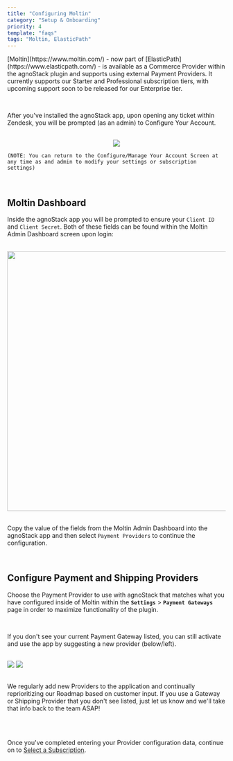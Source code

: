 ```yaml
---
title: "Configuring Moltin"
category: "Setup & Onboarding"
priority: 4
template: "faqs"
tags: "Moltin, ElasticPath"
---
```


<p>[Moltin](https://www.moltin.com/) - now part of [ElasticPath](https://www.elasticpath.com/) - is available as a Commerce Provider within the agnoStack plugin and supports using external Payment Providers. It currently supports our Starter and Professional subscription tiers, with upcoming support soon to be released for our Enterprise tier.</p>

<br/>

After you've installed the agnoStack app, upon opening any ticket within Zendesk, you will be prompted (as an admin) to Configure Your Account.

<br/>

<center>
    <img class="border" src="/images/moltin-configuration-screenshot.png" data-canonical-src="/images/moltin-configuration-screenshot.png" />
</center>

```
(NOTE: You can return to the Configure/Manage Your Account Screen at any time as and admin to modify your settings or subscription settings)
```

<br/>

## Moltin Dashboard

Inside the agnoStack app you will be prompted to ensure your `Client ID` and `Client Secret`. Both of these fields can be found within the Moltin Admin Dashboard screen upon login:

<br/>

<center>
    <img class="border" src="/images/moltin-keys-screenshot.png" data-canonical-src="/images/moltin-keys-screenshot.png" width="600" />
</center>

<br/>

Copy the value of the fields from the Moltin Admin Dashboard into the agnoStack app and then select `Payment Providers` to continue the configuration.

<br/>

## Configure Payment and Shipping Providers

Choose the Payment Provider to use with agnoStack that matches what you have configured inside of Moltin within the **`Settings`** > **`Payment Gateways`** page in order to maximize functionality of the plugin.

<br/>

If you don't see your current Payment Gateway listed, you can still activate and use the app by suggesting a new provider (below/left).

<br/>

<div class="image-group">
  <img class="border" src="/images/suggest-configuration-payment-screenshot.png" data-canonical-src="/images/suggest-configuration-payment-screenshot.png" />
  <img class="border" src="/images/configuration-shipping-screenshot.png" data-canonical-src="/images/configuration-shipping-screenshot.png" />
</div>

<br/>

We regularly add new Providers to the application and continually reprioritizing our Roadmap based on customer input. If you use a Gateway or Shipping Provider that you don't see listed, just let us know and we'll take that info back to the team ASAP!

<br/>
<br/>

Once you've completed entering your Provider configuration data, continue on to [Select a Subscription](/faqs/setup-onboarding/selecting-a-subscription).
